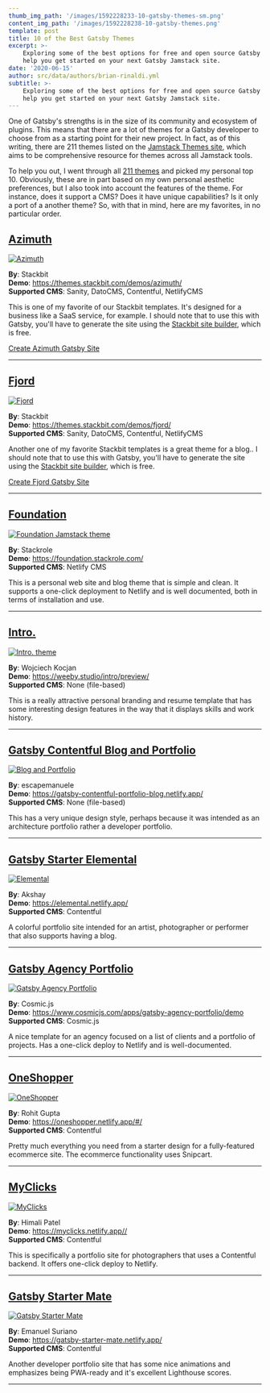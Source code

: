 ```yaml
---
thumb_img_path: '/images/1592228233-10-gatsby-themes-sm.png'
content_img_path: '/images/1592228238-10-gatsby-themes.png'
template: post
title: 10 of the Best Gatsby Themes
excerpt: >-
    Exploring some of the best options for free and open source Gatsby themes to
    help you get started on your next Gatsby Jamstack site.
date: '2020-06-15'
author: src/data/authors/brian-rinaldi.yml
subtitle: >-
    Exploring some of the best options for free and open source Gatsby themes to
    help you get started on your next Gatsby Jamstack site.
---
```


One of Gatsby's strengths is in the size of its community and ecosystem of plugins. This means that there are a lot of themes for a Gatsby developer to choose from as a starting point for their new project. In fact, as of this writing, there are 211 themes listed on the [Jamstack Themes site](https://jamstackthemes.dev/), which aims to be comprehensive resource for themes across all Jamstack tools.

To help you out, I went through all [211 themes](https://jamstackthemes.dev/#ssg=gatsby) and picked my personal top 10. Obviously, these are in part based on my own personal aesthetic preferences, but I also took into account the features of the theme. For instance, does it support a CMS? Does it have unique capabilities? Is it only a port of a another theme? So, with that in mind, here are my favorites, in no particular order.

## [Azimuth](https://app.stackbit.com/create?theme=azimuth)

[![Azimuth](/images/themes/azimuth-gatsby-theme.png)](https://app.stackbit.com/create?theme=azimuth)

**By**: Stackbit<br>
**Demo**: <https://themes.stackbit.com/demos/azimuth/><br>
**Supported CMS**: Sanity, DatoCMS, Contentful, NetlifyCMS<br>

This is one of my favorite of our Stackbit templates. It's designed for a business like a SaaS service, for example. I should note that to use this with Gatsby, you'll have to generate the site using the [Stackbit site builder](https://app.stackbit.com/create), which is free.

<div>
<a href="https://app.stackbit.com/create?theme=azimuth" class="button-component button-component-theme-accent">Create Azimuth Gatsby Site</a>
</div>

---

## [Fjord](https://app.stackbit.com/create?theme=fjord)

[![Fjord](/images/themes/fjord-gatsby-theme.png)](https://app.stackbit.com/create?theme=fjord)

**By**: Stackbit<br>
**Demo**: <https://themes.stackbit.com/demos/fjord/><br>
**Supported CMS**: Sanity, DatoCMS, Contentful, NetlifyCMS<br>

Another one of my favorite Stackbit templates is a great theme for a blog.. I should note that to use this with Gatsby, you'll have to generate the site using the [Stackbit site builder](https://app.stackbit.com/create), which is free.

<div>
<a href="https://app.stackbit.com/create?theme=fjord" class="button-component button-component-theme-accent">Create Fjord Gatsby Site</a>
</div>

---

## [Foundation](https://jamstackthemes.dev/theme/gatsby-starter-foundation/)

[![Foundation Jamstack theme](/images/1592228108-stackrole-gatsby-starter-foundation-master.png)](https://jamstackthemes.dev/theme/gatsby-starter-foundation/)

**By**: Stackrole<br>
**Demo**: <https://foundation.stackrole.com/><br>
**Supported CMS**: Netlify CMS<br>

This is a personal web site and blog theme that is simple and clean. It supports a one-click deployment to Netlify and is well documented, both in terms of installation and use.

---

## [Intro.](https://jamstackthemes.dev/theme/gatsby-theme-intro/)

[![Intro. theme](/images/1592228111-wkocjan-gatsby-theme-intro-master.png)](https://jamstackthemes.dev/theme/gatsby-theme-intro/)

**By**: Wojciech Kocjan<br>
**Demo**: <https://weeby.studio/intro/preview/><br>
**Supported CMS**: None (file-based)<br>

This is a really attractive personal branding and resume template that has some interesting design features in the way that it displays skills and work history.

---

## [Gatsby Contentful Blog and Portfolio](https://jamstackthemes.dev/theme/gatsby-contentful-blog-portfolio/)

[![Blog and Portfolio](/images/1592228093-escapemanuele-gatsby-contentful-blog-portfolio-master.png)](https://jamstackthemes.dev/theme/gatsby-contentful-blog-portfolio/)

**By**: escapemanuele<br>
**Demo**: <https://gatsby-contentful-portfolio-blog.netlify.app/><br>
**Supported CMS**: None (file-based)<br>

This has a very unique design style, perhaps because it was intended as an architecture portfolio rather a developer portfolio.

---

## [Gatsby Starter Elemental](https://jamstackthemes.dev/theme/gatsby-starter-elemental/)

[![Elemental](/images/1592228086-akzhy-gatsby-starter-elemental-master.png)](https://jamstackthemes.dev/theme/gatsby-starter-elemental/)

**By**: Akshay<br>
**Demo**: <https://elemental.netlify.app/><br>
**Supported CMS**: Contentful<br>

A colorful portfolio site intended for an artist, photographer or performer that also supports having a blog.

---

## [Gatsby Agency Portfolio](https://jamstackthemes.dev/theme/gatsby-agency-portfolio/)

[![Gatsby Agency Portfolio](/images/1592228088-cosmicjs-gatsby-agency-portfolio-master.png)](https://jamstackthemes.dev/theme/gatsby-agency-portfolio/)

**By**: Cosmic.js<br>
**Demo**: <https://www.cosmicjs.com/apps/gatsby-agency-portfolio/demo><br>
**Supported CMS**: Cosmic.js<br>

A nice template for an agency focused on a list of clients and a portfolio of projects. Has a one-click deploy to Netlify and is well-documented.

---

## [OneShopper](https://jamstackthemes.dev/theme/gatsby-oneshopper/)

[![OneShopper](/images/1592228101-rohitguptab-oneshopper-master.png)](https://jamstackthemes.dev/theme/gatsby-oneshopper/)

**By**: Rohit Gupta<br>
**Demo**: <https://oneshopper.netlify.app/#/><br>
**Supported CMS**: Contentful<br>

Pretty much everything you need from a starter design for a fully-featured ecommerce site. The ecommerce functionality uses Snipcart.

---

## [MyClicks](https://jamstackthemes.dev/theme/gatsby-myclicks/)

[![MyClicks](/images/1592228097-himali-patel-myclicks-master.png)](https://jamstackthemes.dev/theme/gatsby-myclicks/)

**By**: Himali Patel<br>
**Demo**: <https://myclicks.netlify.app//><br>
**Supported CMS**: Contentful<br>

This is specifically a portfolio site for photographers that uses a Contentful backend. It offers one-click deploy to Netlify.

---

## [Gatsby Starter Mate](https://jamstackthemes.dev/theme/gatsby-starter-mate/)

[![Gatsby Starter Mate](/images/1592228091-emasuriano-gatsby-starter-mate-master.png)](https://jamstackthemes.dev/theme/gatsby-starter-mate/)

**By**: Emanuel Suriano<br>
**Demo**: <https://gatsby-starter-mate.netlify.app/><br>
**Supported CMS**: Contentful<br>

Another developer portfolio site that has some nice animations and emphasizes being PWA-ready and it's excellent Lighthouse scores.

---